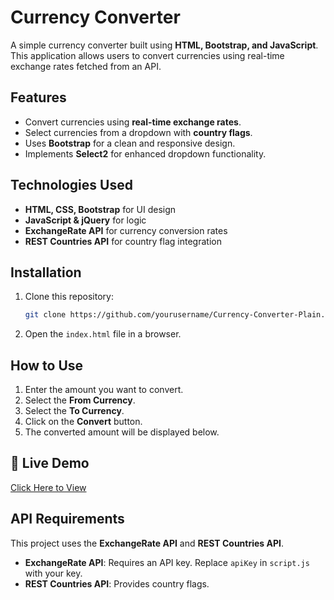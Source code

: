 # Currency Converter

A simple currency converter built using **HTML, Bootstrap, and JavaScript**. This application allows users to convert currencies using real-time exchange rates fetched from an API.

## Features
- Convert currencies using **real-time exchange rates**.
- Select currencies from a dropdown with **country flags**.
- Uses **Bootstrap** for a clean and responsive design.
- Implements **Select2** for enhanced dropdown functionality.

## Technologies Used
- **HTML, CSS, Bootstrap** for UI design
- **JavaScript & jQuery** for logic
- **ExchangeRate API** for currency conversion rates
- **REST Countries API** for country flag integration

## Installation
1. Clone this repository:
   ```sh
   git clone https://github.com/yourusername/Currency-Converter-Plain.git
   ```
2. Open the `index.html` file in a browser.

## How to Use
1. Enter the amount you want to convert.
2. Select the **From Currency**.
3. Select the **To Currency**.
4. Click on the **Convert** button.
5. The converted amount will be displayed below.

## 🔗 Live Demo
[Click Here to View](https://currency-converter-plain.vercel.app/)

## API Requirements
This project uses the **ExchangeRate API** and **REST Countries API**.
- **ExchangeRate API**: Requires an API key. Replace `apiKey` in `script.js` with your key.
- **REST Countries API**: Provides country flags.
